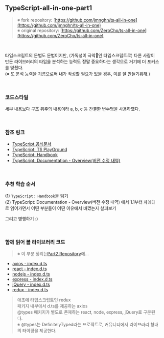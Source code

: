 ## TypeScript-all-in-one-part1

> ※ fork repository: [https://github.com/jmnghn/ts-all-in-one](https://github.com/jmnghn/ts-all-in-one) <br />
> ※ original repository: [https://github.com/ZeroCho/ts-all-in-one](https://github.com/ZeroCho/ts-all-in-one)

<br />

타입스크립트의 문법도 문법이지만, (가독성이 극악👿인 타입스크립트로) 다른 사람이 만든 라이브러리의 타입을 분석하는 능력도 정말 중요하다는 생각으로 거기에 더 포커스를 맞췄다.<br />
(※ 또 분석 능력을 기름으로써 내가 작성할 필요가 있을 경우, 이를 잘 만들기위해.)

<br />

### 코드스타일

세부 내용보다 구조 위주의 내용이라 a, b, c 등 간결한 변수명을 사용하였다.

<br />

### 참조 링크

- [TypeScript 공식문서](https://www.typescriptlang.org/)
- [TypeScript: TS PlayGround](https://www.typescriptlang.org/play)
- [TypeScript: Handbook](https://www.typescriptlang.org/docs/handbook/intro.html)
- [TypeScript: Documentation - Overview(버전 수정 내역)](https://www.typescriptlang.org/docs/handbook/release-notes/overview.html)

<br />

### 추천 학습 순서

(1) `TypeScript: Handbook`을 읽기 <br />
(2) TypeScript: Documentation - Overview(버전 수정 내역) 에서 1.1부터 차례대로 읽어가면서 어떤 부분들이 어떤 이유에서 바꼈는지 살펴보기

그리고 병행하기 :)

<br />

### 함께 읽어 볼 라이브러리 코드

> ※ 이 부분 정리는[Part2 Repository](https://github.com/jmnghn/TypeScript-all-in-one-part2)에...

- [axios - index.d.ts](https://github.com/axios/axios/blob/v1.x/index.d.ts)
- [react - index.d.ts](https://github.com/DefinitelyTyped/DefinitelyTyped/blob/master/types/react/index.d.ts)
- [nodejs - index.d.ts](https://github.com/DefinitelyTyped/DefinitelyTyped/blob/master/types/node/index.d.ts)
- [express - index.d.ts](https://github.com/DefinitelyTyped/DefinitelyTyped/blob/master/types/express/index.d.ts)
- [jQuery - index.d.ts](https://github.com/DefinitelyTyped/DefinitelyTyped/blob/master/types/jquery/JQuery.d.ts)
- [redux - index.d.ts](https://github.com/reduxjs/redux/blob/master/src/index.ts)

> 애초에 타입스크립트인 redux<br />
> 패키지 내부에서 d.ts를 제공하는 axios<br />
> @types 패키지가 별도로 존재하는 react, node, express, jQuery로 구분된다.<br />
> ※ @types는 DefinitelyTyped라는 프로젝트로, 커뮤니티에서 라이브러리 형태의 타이핑을 제공한다.
